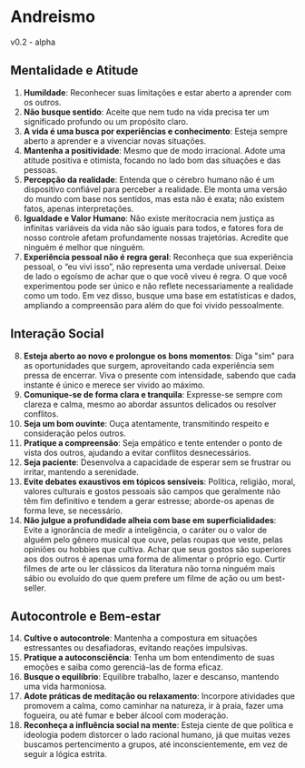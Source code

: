 # Andreismo

v0.2 - alpha

## Mentalidade e Atitude

1. **Humildade**: Reconhecer suas limitações e estar aberto a aprender com os outros.
2. **Não busque sentido**: Aceite que nem tudo na vida precisa ter um significado profundo ou um propósito claro.
3. **A vida é uma busca por experiências e conhecimento**: Esteja sempre aberto a aprender e a vivenciar novas situações.
4. **Mantenha a positividade**: Mesmo que de modo irracional. Adote uma atitude positiva e otimista, focando no lado bom das situações e das pessoas.
5. **Percepção da realidade**: Entenda que o cérebro humano não é um dispositivo confiável para perceber a realidade. Ele monta uma versão do mundo com base nos sentidos, mas esta não é exata; não existem fatos, apenas interpretações.
6. **Igualdade e Valor Humano**: Não existe meritocracia nem justiça as infinitas variáveis da vida não são iguais para todos, e fatores fora de nosso controle afetam profundamente nossas trajetórias. Acredite que ninguém é melhor que ninguém.
7. **Experiência pessoal não é regra geral**: Reconheça que sua experiência pessoal, o “eu vivi isso”, não representa uma verdade universal. Deixe de lado o egoísmo de achar que o que você viveu é regra. O que você experimentou pode ser único e não reflete necessariamente a realidade como um todo. Em vez disso, busque uma base em estatísticas e dados, ampliando a compreensão para além do que foi vivido pessoalmente.

## Interação Social

8. **Esteja aberto ao novo e prolongue os bons momentos**: Diga "sim" para as oportunidades que surgem, aproveitando cada experiência sem pressa de encerrar. Viva o presente com intensidade, sabendo que cada instante é único e merece ser vivido ao máximo.
9. **Comunique-se de forma clara e tranquila**: Expresse-se sempre com clareza e calma, mesmo ao abordar assuntos delicados ou resolver conflitos.
10. **Seja um bom ouvinte**: Ouça atentamente, transmitindo respeito e consideração pelos outros.
11. **Pratique a compreensão**: Seja empático e tente entender o ponto de vista dos outros, ajudando a evitar conflitos desnecessários.
12. **Seja paciente**: Desenvolva a capacidade de esperar sem se frustrar ou irritar, mantendo a serenidade.
13. **Evite debates exaustivos em tópicos sensíveis**: Política, religião, moral, valores culturais e gostos pessoais são campos que geralmente não têm fim definitivo e tendem a gerar estresse; aborde-os apenas de forma leve, se necessário.
14. **Não julgue a profundidade alheia com base em superficialidades**: Evite a ignorância de medir a inteligência, o caráter ou o valor de alguém pelo gênero musical que ouve, pelas roupas que veste, pelas opiniões ou hobbies que cultiva. Achar que seus gostos são superiores aos dos outros é apenas uma forma de alimentar o próprio ego. Curtir filmes de arte ou ler clássicos da literatura não torna ninguém mais sábio ou evoluído do que quem prefere um filme de ação ou um best-seller.

## Autocontrole e Bem-estar

14. **Cultive o autocontrole**: Mantenha a compostura em situações estressantes ou desafiadoras, evitando reações impulsivas.
15. **Pratique a autoconsciência**: Tenha um bom entendimento de suas emoções e saiba como gerenciá-las de forma eficaz.
16. **Busque o equilíbrio**: Equilibre trabalho, lazer e descanso, mantendo uma vida harmoniosa.
17. **Adote práticas de meditação ou relaxamento**: Incorpore atividades que promovem a calma, como caminhar na natureza, ir à praia, fazer uma fogueira, ou até fumar e beber álcool com moderação.
18. **Reconheça a influência social na mente**: Esteja ciente de que política e ideologia podem distorcer o lado racional humano, já que muitas vezes buscamos pertencimento a grupos, até inconscientemente, em vez de seguir a lógica estrita.